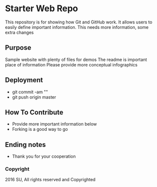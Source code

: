 # Starter Web Repo

This repository is for showing how Git and GitHub work. It allows users to easily define important information. This needs more information, some extra changes

## Purpose

Sample website with plenty of files for demos
The readme is important place of information
Please provide more conceptual infographics

## Deployment
- git commit -am ""
- git push origin master

## How To Contribute
- Provide more important information below
- Forking is a good way to go

## Ending notes
- Thank you for your cooperation

### Copyright
2016 SU, All rights reserved and Copyrighted